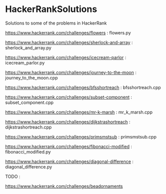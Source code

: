 # HackerRankSolutions
Solutions to some of the problems in HackerRank

https://www.hackerrank.com/challenges/flowers : flowers.py

https://www.hackerrank.com/challenges/sherlock-and-array : sherlock_and_array.py

https://www.hackerrank.com/challenges/icecream-parlor : icecream_parlor.py

https://www.hackerrank.com/challenges/journey-to-the-moon : journey_to_the_moon.cpp

https://www.hackerrank.com/challenges/bfsshortreach : bfsshortreach.cpp

https://www.hackerrank.com/challenges/subset-component : subset_component.cpp

https://www.hackerrank.com/challenges/mr-k-marsh : mr_k_marsh.cpp

https://www.hackerrank.com/challenges/dijkstrashortreach : dijkstrashortreach.cpp

https://www.hackerrank.com/challenges/primsmstsub : primsmstsub.cpp

https://www.hackerrank.com/challenges/fibonacci-modified : fibonacci_modified.py

https://www.hackerrank.com/challenges/diagonal-difference : diagonal_difference.py

TODO :

https://www.hackerrank.com/challenges/beadornaments 